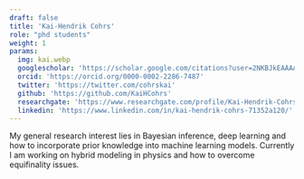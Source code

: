 ```yaml
---
draft: false
title: 'Kai-Hendrik Cohrs'
role: "phd students"
weight: 1
params:
  img: kai.webp
  googlescholar: 'https://scholar.google.com/citations?user=2NKBJkEAAAAJ&hl=en'
  orcid: 'https://orcid.org/0000-0002-2286-7487'
  twitter: 'https://twitter.com/cohrskai'
  github: 'https://github.com/KaiHCohrs'
  researchgate: 'https://www.researchgate.com/profile/Kai-Hendrik-Cohrs'
  linkedin: 'https://www.linkedin.com/in/kai-hendrik-cohrs-71352a120/'
---
```


My general research interest lies in Bayesian inference, deep learning and how to incorporate prior knowledge into machine learning models. Currently I am working on hybrid modeling in physics and how to overcome equifinality issues.
